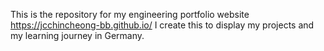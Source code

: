 This is the repository for my engineering portfolio website https://jcchincheong-bb.github.io/
I create this to display my projects and my learning journey in Germany.
